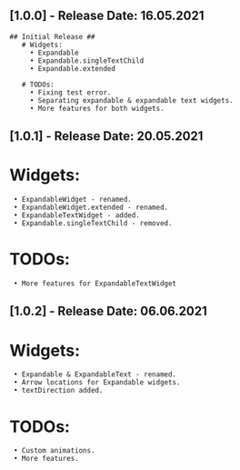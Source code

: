 ## [1.0.0] - Release Date: 16.05.2021
    ## Initial Release ##
       # Widgets:
         • Expandable
         • Expandable.singleTextChild
         • Expandable.extended

       # TODOs:
         • Fixing test error.
         • Separating expandable & expandable text widgets.
         • More features for both widgets.

## [1.0.1] - Release Date: 20.05.2021

   # Widgets:
     • ExpandableWidget - renamed.
     • ExpandableWidget.extended - renamed.
     • ExpandableTextWidget - added.
     • Expandable.singleTextChild - removed.

   # TODOs:
     • More features for ExpandableTextWidget

## [1.0.2] - Release Date: 06.06.2021

   # Widgets:
     • Expandable & ExpandableText - renamed.
     • Arrow locations for Expandable widgets.
     • textDirection added.

   # TODOs:
     • Custom animations.
     • More features.